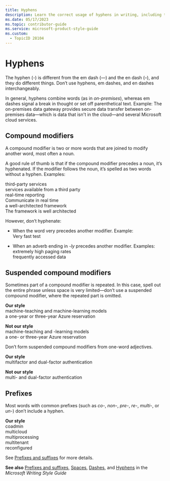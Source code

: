 ```yaml
---
title: Hyphens
description: Learn the correct usage of hyphens in writing, including their role in compound modifiers and prefixes. Understand the differences between hyphens, em dashes, and en dashes to enhance clarity and precision in your documentation.
ms.date: 05/17/2023
ms.topic: contributor-guide
ms.service: microsoft-product-style-guide
ms.custom:
  - TopicID 28104
---
```



# Hyphens

The hyphen (-) is different from the em dash (—) and the en dash (–), and they do different things. Don’t use hyphens, em dashes, and en dashes interchangeably.

In general, hyphens combine words (as in *on-premises*), whereas em dashes signal a break in thought or set off parenthetical text. Example: The on-premises data gateway provides secure data transfer between on-premises data—which is data that isn't in the cloud—and several Microsoft cloud services.

## Compound modifiers

A compound modifier is two or more words that are joined to modify another word, most often a noun.

A good rule of thumb is that if the compound modifier precedes a noun, it’s hyphenated. If the modifier follows the noun, it’s spelled as two words without a hyphen. Examples:

third-party services  
services available from a third party  
real-time reporting  
Communicate in real time  
a well-architected framework  
The framework is well architected

However, don’t hyphenate:

- When the word very precedes another modifier. Example:  
  Very fast test

- When an adverb ending in *-ly* precedes another modifier. Examples:  
  extremely high paging rates  
  frequently accessed data

## Suspended compound modifiers

Sometimes part of a compound modifier is repeated. In this case, spell out the entire phrase unless space is very limited—don’t use a suspended compound modifier, where the repeated part is omitted. 

**Our style**  
machine-teaching and machine-learning models  
a one-year or three-year Azure reservation

**Not our style**  
machine-teaching and -learning models  
a one- or three-year Azure reservation

Don’t form suspended compound modifiers from one-word adjectives.  

**Our style**  
multifactor and dual-factor authentication  

**Not our style**  
multi- and dual-factor authentication

## Prefixes  

Most words with common prefixes (such as *co-*, *non-*, *pre-*, *re-*, *multi-*, or *un-*) don’t include a hyphen. 

**Our style**  
coadmin  
multicloud  
multiprocessing  
multitenant  
reconfigured

See [Prefixes and suffixes](~\grammar-usage\prefixes-and-suffixes.md) for more details.

**See also** [Prefixes and suffixes](~\grammar-usage\prefixes-and-suffixes.md), [Spaces](~\grammar-usage\spaces.md), [Dashes](~\punctuation\dashes.md), and [Hyphens](/style-guide/punctuation/dashes-hyphens/hyphens) in the *Microsoft Writing Style Guide*

